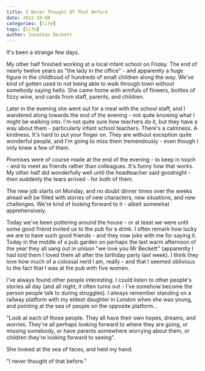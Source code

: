 ```yaml
---
title: I Never Thought Of That Before
date: 2022-10-08
categories: [life]
tags: [life]
author: Jonathan Beckett
---
```


It's been a strange few days.

My other half finished working at a local infant school on Friday. The end of nearly twelve years as "the lady in the office" - and apparently a huge figure in the childhood of hundreds of small children along the way. We've kind of gotten used to not being able to walk through town without somebody saying hello. She came home with armfuls of flowers, bottles of fizzy wine, and cards from staff, parents, and children.

Later in the evening she went out for a meal with the school staff, and I wandered along towards the end of the evening - not quite knowing what I might be walking into. I'm not quite sure how teachers do it, but they have a way about them - particularly infant school teachers. There's a calmness. A kindness. It's hard to put your finger on. They are without exception quite wonderful people, and I'm going to miss them tremendously - even though I only knew a few of them.

Promises were of course made at the end of the evening - to keep in touch - and to meet as friends rather than colleagues. It's funny how that works. My other half did wonderfully well until the headteacher said goodnight - then suddenly the tears arrived - for both of them.

The new job starts on Monday, and no doubt dinner times over the weeks ahead will be filled with stories of new characters, new situations, and new challenges. We're kind of looking forward to it - albeit somewhat apprehensively.

Today we've been pottering around the house - or at least we were until some good friend invited us to the pub for a drink. I often remark how lucky we are to have such good friends - and they now joke with me for saying it. Today in the middle of a pub garden on perhaps the last warm afternoon of the year they all sang out in unison "we love you Mr Beckett" (apparently I had told them I loved them all after the birthday party last week). I think they love how much of a colossal nerd I am, really - and that I seemed oblivious to the fact that I was at the pub with five women.

I've always found other people interesting. I could listen to other people's stories all day (and all night, it often turns out - I've somehow become the person people talk to during struggles). I always remember standing on a railway platform with my eldest daughter in London when she was young, and pointing at the sea of people on the opposite platform...

"Look at each of those people. They all have their own hopes, dreams, and worries. They're all perhaps looking forward to where they are going, or missing somebody, or have parents somewhere worrying about them, or children they're looking forward to seeing".

She looked at the sea of faces, and held my hand.

"I never thought of that before."